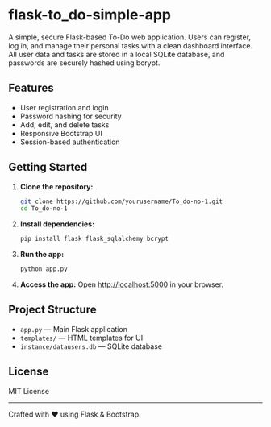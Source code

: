 # flask-to_do-simple-app
A simple, secure Flask-based To-Do web application. Users can register, log in, and manage their personal tasks with a clean dashboard interface. All user data and tasks are stored in a local SQLite database, and passwords are securely hashed using bcrypt.

## Features

- User registration and login
- Password hashing for security
- Add, edit, and delete tasks
- Responsive Bootstrap UI
- Session-based authentication

## Getting Started

1. **Clone the repository:**
   ```sh
   git clone https://github.com/yourusername/To_do-no-1.git
   cd To_do-no-1
   ```

2. **Install dependencies:**
   ```sh
   pip install flask flask_sqlalchemy bcrypt
   ```

3. **Run the app:**
   ```sh
   python app.py
   ```

4. **Access the app:**
   Open [http://localhost:5000](http://localhost:5000) in your browser.

## Project Structure

- `app.py` — Main Flask application
- `templates/` — HTML templates for UI
- `instance/datausers.db` — SQLite database

## License

MIT License

---

Crafted with ❤️ using Flask & Bootstrap.
